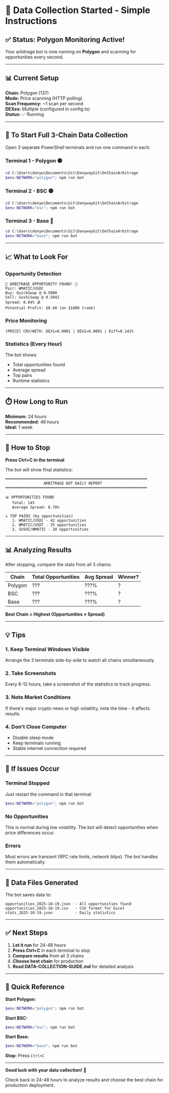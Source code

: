 # 🚀 Data Collection Started - Simple Instructions

## ✅ Status: Polygon Monitoring Active!

Your arbitrage bot is now running on **Polygon** and scanning for opportunities every second.

---

## 📊 Current Setup

**Chain:** Polygon (137)  
**Mode:** Price scanning (HTTP polling)  
**Scan Frequency:** ~1 scan per second  
**DEXes:** Multiple (configured in config.ts)  
**Status:** ✅ Running

---

## 🎯 To Start Full 3-Chain Data Collection

Open 3 separate PowerShell terminals and run one command in each:

### Terminal 1 - Polygon 🟣
```powershell
cd C:\Users\danyw\Documents\Git\DanywayGit\OnChainArbitrage
$env:NETWORK="polygon"; npm run bot
```

### Terminal 2 - BSC 🟡
```powershell
cd C:\Users\danyw\Documents\Git\DanywayGit\OnChainArbitrage
$env:NETWORK="bsc"; npm run bot
```

### Terminal 3 - Base 🔵
```powershell
cd C:\Users\danyw\Documents\Git\DanywayGit\OnChainArbitrage
$env:NETWORK="base"; npm run bot
```

---

## 📈 What to Look For

### Opportunity Detection
```
🎯 ARBITRAGE OPPORTUNITY FOUND! 🎯
Pair: WMATIC/USDC
Buy: QuickSwap @ 0.5000
Sell: SushiSwap @ 0.5042
Spread: 0.84% 💰
Potential Profit: $8.40 (on $1000 trade)
```

### Price Monitoring
```
[PRICE] CRV/WETH: DEX1=0.0001 | DEX2=0.0001 | Diff=0.142%
```

### Statistics (Every Hour)
The bot shows:
- Total opportunities found
- Average spread
- Top pairs
- Runtime statistics

---

## ⏱️ How Long to Run

**Minimum:** 24 hours  
**Recommended:** 48 hours  
**Ideal:** 1 week

---

## 🛑 How to Stop

**Press Ctrl+C in the terminal**

The bot will show final statistics:
```
═══════════════════════════════════════════════════════════════
                 ARBITRAGE BOT DAILY REPORT
═══════════════════════════════════════════════════════════════

📊 OPPORTUNITIES FOUND
   Total: 145
   Average Spread: 0.78%

🔝 TOP PAIRS (by opportunities)
   1. WMATIC/USDC - 42 opportunities
   2. WMATIC/USDT - 35 opportunities
   3. SUSHI/WMATIC - 28 opportunities
```

---

## 📊 Analyzing Results

After stopping, compare the stats from all 3 chains:

| Chain | Total Opportunities | Avg Spread | Winner? |
|-------|---------------------|------------|---------|
| Polygon | ??? | ???% | ? |
| BSC | ??? | ???% | ? |
| Base | ??? | ???% | ? |

**Best Chain = Highest (Opportunities × Spread)**

---

## 💡 Tips

### 1. Keep Terminal Windows Visible
Arrange the 3 terminals side-by-side to watch all chains simultaneously.

### 2. Take Screenshots
Every 6-12 hours, take a screenshot of the statistics to track progress.

### 3. Note Market Conditions
If there's major crypto news or high volatility, note the time - it affects results.

### 4. Don't Close Computer
- Disable sleep mode
- Keep terminals running
- Stable internet connection required

---

## 🚨 If Issues Occur

### Terminal Stopped
Just restart the command in that terminal:
```powershell
$env:NETWORK="polygon"; npm run bot
```

### No Opportunities
This is normal during low volatility. The bot will detect opportunities when price differences occur.

### Errors
Most errors are transient (RPC rate limits, network blips). The bot handles them automatically.

---

## 📁 Data Files Generated

The bot saves data to:
```
opportunities_2025-10-19.json  - All opportunities found
opportunities_2025-10-19.csv   - CSV format for Excel
stats_2025-10-19.json          - Daily statistics
```

---

## ✅ Next Steps

1. **Let it run** for 24-48 hours
2. **Press Ctrl+C** in each terminal to stop
3. **Compare results** from all 3 chains
4. **Choose best chain** for production
5. **Read DATA-COLLECTION-GUIDE.md** for detailed analysis

---

## 🎯 Quick Reference

**Start Polygon:**
```powershell
$env:NETWORK="polygon"; npm run bot
```

**Start BSC:**
```powershell
$env:NETWORK="bsc"; npm run bot
```

**Start Base:**
```powershell
$env:NETWORK="base"; npm run bot
```

**Stop:** Press `Ctrl+C`

---

**Good luck with your data collection!** 🚀

Check back in 24-48 hours to analyze results and choose the best chain for production deployment.
